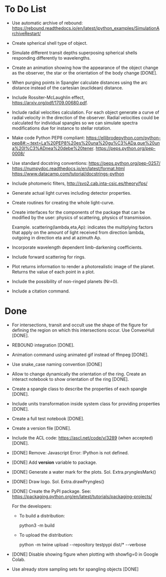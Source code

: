 To Do List
==========

- Use automatic archive of rebound:
  https://rebound.readthedocs.io/en/latest/ipython_examples/SimulationArchiveRestart/

- Create spherical shell type of object.

- Simulate different transit depths superposing spherical shells
  responding differently to wavelengths.

- Create an animation showing how the appearance of the object change
  as the observer, the star or the orientation of the body change [DONE].

- When purging points in Spangler calculate distances using the arc
  distance instead of the cartesian (euclidean) distance.

- Include Rossiter-McLaughlin effect, https://arxiv.org/pdf/1709.00680.pdf.

- Include radial velocities calculation.  For each object generate a
  curve of radial velocity in the direction of the observer.  Radial
  velocities could be calculated for individual spangles so we can
  simulate spectra modifications due for instance to stellar rotation.

- Make code Python PEP8 compliant:
  https://ellibrodepython.com/python-pep8#:~:text=La%20PEP8%20es%20una%20gu%C3%ADa,que%20una%20l%C3%ADnea%20debe%20tener.
  https://peps.python.org/pep-0008/

- Use standard docstring conventions:
  https://peps.python.org/pep-0257/
  https://numpydoc.readthedocs.io/en/latest/format.html
  https://www.datacamp.com/tutorial/docstrings-python

- Include photomeric filters, http://svo2.cab.inta-csic.es/theory/fps/

- Generate actual light curves including detector properties.

- Create routines for creating the whole light-curve.

- Create interfaces for the components of the package that can be
  modified by the user: physics of scattering, physics of
  transmission.

  Example. scattering(lambda,eta,Ap): indicates the multiplying factors
  that apply on the amount of light received from direction lambda,
  outgoing in direction eta and at azimuth Ap.

- Incorporate wavelength dependent limb-darkening coefficients.

- Include forward scattering for rings.

- Plot returns information to render a photorealistic image of the
  planet.  Returns the value of each point in a plot.

- Include the possibility of non-ringed planets (Nr=0).

- Include a citation command.

Done
====

- For intersections, transit and occult use the shape of the figure
  for defining the region on which this intersections occur. Use
  ConvexHull [DONE].

- REBOUND integration [DONE].

- Animation command using animated gif instead of ffmpeg [DONE].

- Use snake_case naming convention [DONE]

- Allow to change dynamically the orientation of the ring. Create an
  interact notebook to show orientation of the ring [DONE].

- Create a spangle class to describe the properties of each spangle
  [DONE].

- Include units transformation inside system class for providing
  properties [DONE].

- Create a full test notebook [DONE].

- Create a version file [DONE]. 

- Include the ACL code: https://ascl.net/code/v/3289 (when accepted) [DONE].

- [DONE] Remove: Javascript Error: IPython is not defined.

- [DONE] Add __version__ variable to package.

- [DONE] Generate a water mark for the plots.
  Sol. Extra.prynglesMark()

- [DONE] Draw logo.
  Sol. Extra.drawPryngles()

- [DONE] Create the PyPI package.  See:
  https://packaging.python.org/en/latest/tutorials/packaging-projects/

  For the developers:

  - To build a distribution:

    python3 -m build
  
  - To upload the distribution:
  
    python -m twine upload --repository testpypi dist/* --verbose

- [DONE] Disable showing figure when plotting with showfig=0 in Google Colab.

- Use already store sampling sets for spangling objects [DONE]

